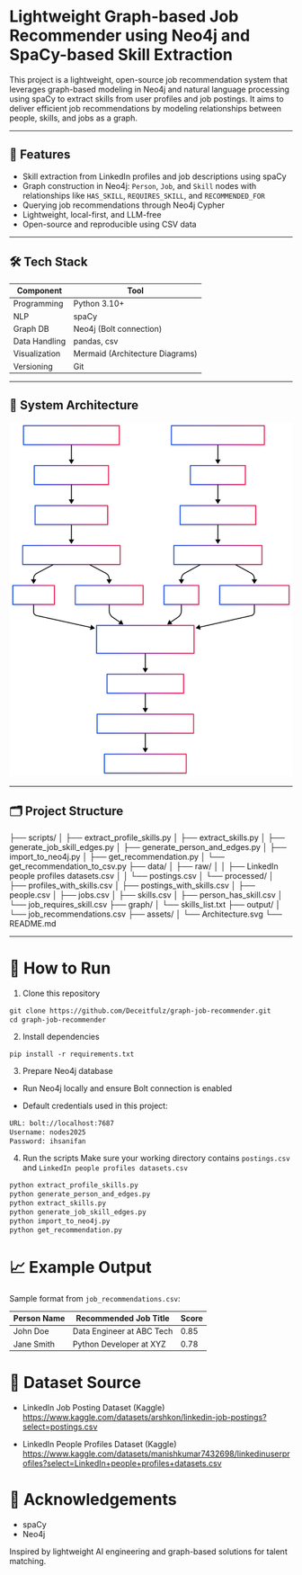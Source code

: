 # Lightweight Graph-based Job Recommender using Neo4j and SpaCy-based Skill Extraction

This project is a lightweight, open-source job recommendation system that leverages graph-based modeling in Neo4j and natural language processing using spaCy to extract skills from user profiles and job postings. It aims to deliver efficient job recommendations by modeling relationships between people, skills, and jobs as a graph.

---

## 📌 Features

- Skill extraction from LinkedIn profiles and job descriptions using spaCy
- Graph construction in Neo4j: `Person`, `Job`, and `Skill` nodes with relationships like `HAS_SKILL`, `REQUIRES_SKILL`, and `RECOMMENDED_FOR`
- Querying job recommendations through Neo4j Cypher
- Lightweight, local-first, and LLM-free
- Open-source and reproducible using CSV data

---

## 🛠️ Tech Stack

| Component     | Tool                        |
|---------------|-----------------------------|
| Programming   | Python 3.10+                |
| NLP           | spaCy                       |
| Graph DB      | Neo4j (Bolt connection)     |
| Data Handling | pandas, csv                 |
| Visualization | Mermaid (Architecture Diagrams) |
| Versioning    | Git                         |

---

## 🧠 System Architecture

![System Architecture](assets/Architecture.svg)

---

## 🗂️ Project Structure

├── scripts/
│   ├── extract_profile_skills.py
│   ├── extract_skills.py
│   ├── generate_job_skill_edges.py
│   ├── generate_person_and_edges.py
│   ├── import_to_neo4j.py
│   ├── get_recommendation.py
│   └── get_recommendation_to_csv.py
├── data/
│   ├── raw/
│   │   ├── LinkedIn people profiles datasets.csv
│   │   └── postings.csv
│   └── processed/
│       ├── profiles_with_skills.csv
│       ├── postings_with_skills.csv
│       ├── people.csv
│       ├── jobs.csv
│       ├── skills.csv
│       ├── person_has_skill.csv
│       └── job_requires_skill.csv
├── graph/
│   └── skills_list.txt
├── output/
│   └── job_recommendations.csv
├── assets/
│   └── Architecture.svg
└── README.md


---

# 🚀 How to Run

1. Clone this repository

```
git clone https://github.com/Deceitfulz/graph-job-recommender.git
cd graph-job-recommender
```

2. Install dependencies

```
pip install -r requirements.txt
```

3. Prepare Neo4j database

- Run Neo4j locally and ensure Bolt connection is enabled

- Default credentials used in this project:

```
URL: bolt://localhost:7687
Username: nodes2025
Password: ihsanifan
```

4. Run the scripts
Make sure your working directory contains `postings.csv` and `LinkedIn people profiles datasets.csv`

```
python extract_profile_skills.py
python generate_person_and_edges.py
python extract_skills.py
python generate_job_skill_edges.py
python import_to_neo4j.py
python get_recommendation.py
```

# 📈 Example Output
Sample format from `job_recommendations.csv`:

| Person Name | Recommended Job Title | Score |
|---------------|-----------------------------| - |
| John Doe   | Data Engineer at ABC Tech                | 0.85 |
| Jane Smith           | Python Developer at XYZ                       | 0.78 |



# 📄 Dataset Source
- LinkedIn Job Posting Dataset (Kaggle)
https://www.kaggle.com/datasets/arshkon/linkedin-job-postings?select=postings.csv

- LinkedIn People Profiles Dataset (Kaggle)
https://www.kaggle.com/datasets/manishkumar7432698/linkedinuserprofiles?select=LinkedIn+people+profiles+datasets.csv

# 🤝 Acknowledgements
- spaCy
- Neo4j

Inspired by lightweight AI engineering and graph-based solutions for talent matching.

